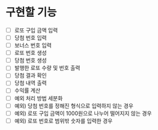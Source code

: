 # 구현할 기능
- [ ] 로또 구입 금액 입력
- [ ] 당첨 번호 입력
- [ ] 보너스 번호 입력
- [ ] 로또 번호 생성
- [ ] 당첨 번호 생성
- [ ] 발행한 로또 수량 및 번호 출력
- [ ] 당첨 결과 확인
- [ ] 당첨 내역 출력
- [ ] 수익률 계산
- [ ] 예외 처리 방법 세분화
- [ ] 예외) 당첨 번호를 정해진 형식으로 입력하지 않는 경우
- [ ] 예외) 로또 구입 금액이 1000원으로 나누어 떨어지지 않는 경우
- [ ] 예외) 로또 번호로 범위밖 숫자를 입력한 경우